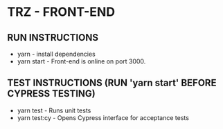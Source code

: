 # TRZ - FRONT-END

## RUN INSTRUCTIONS

-   yarn - install dependencies
-   yarn start - Front-end is online on port 3000.

## TEST INSTRUCTIONS (RUN 'yarn start' BEFORE CYPRESS TESTING)

-   yarn test - Runs unit tests
-   yarn test:cy - Opens Cypress interface for acceptance tests
